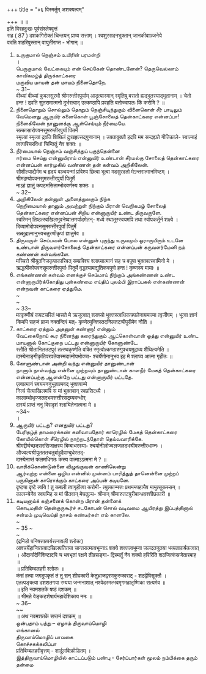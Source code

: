 +++
title = "०६ विस्मर्तुम् अशक्यत्वम्"

+++
॥ ॥   
इति विरहदुःखः पूर्वसंश्लेषवृत्तं   
सह ( 87 ) दशकगिरोक्तं चिन्तयन् प्राप्य सत्ताम् । श्वशुरसदनभुक्तान् जानकीवाञ्जनेये   
वदति शठरिपुस्तान् वायुतीराप्त - भोगान् ॥   
1. உருகுமால் நெஞ்சம் உயிரின் பரமன்றி   
।   
பெருகுமால் வேட்கையும் என் செய்கேன் தொண்டனேன்? தெருவெல்லாம் காவிகமழ்த் திருக்காட்கரை   
மருவிய மாயன் தன் மாயம் நினைதொறே.   
~ 31~   
वीथ्यां वीथ्यां कुवलसुरभौ श्रीमरुत्तीरपुर्याम् आदृत्यास्मान् स्मृतिषु वसतो ह्यद्भुतस्याद्भुतानाम् । चेतो हन्त ! द्रवति सुतरामात्मनो दुर्भरत्वाद् उत्कण्ठापि प्रवहति बतोच्चापलः किं करोमि ? ॥   
2. நினைதொறும் சொல்லும் தொறும் நெஞ்சிடிந்துகும் வினைகொள் சீர் பாடிலும் வேமெனது ஆருயிர் சுனைகொள் பூஞ்சோலைத் தென்காட்கரை என்னப்பா! நினைகிலேன் நானுனக்கு ஆள்செய்யும் நீர்மையே.   
सत्कासारोपवनसुमरुत्तीरपुर्यां पितमें   
स्मृत्यां स्मृत्यां द्रवति शिथिलं दुःखहृत्सद्गुणानाम् । उक्तावुक्तौ हदपि मम सन्दह्यते गीतिकाले- स्वात्माहं त्वत्परिचरविधां चिन्तितुं नैव शक्तः ॥   
3. நீர்மையால் நெஞ்சம் வஞ்சித்துப் புகுந்தென்னை   
ஈர்மை செய்து என்னுயிராய் என்னுயிர் உண்டான் சீர்மல்கு சோலைத் தென்காட்கரை என்னப்பன் கார்முகில் வண்ணன் தன் கள்வம் அறிகிலேன்.   
सौशील्याद्यैर्मम च हृदयं वञ्चयन्मां प्रविश्य छित्वा भूत्वा मदसुरदतो मेऽन्तरात्मानमिष्टम् । श्रीमद्रम्योपवनसुमरुत्तीरपुर्यां पितुर्मे   
नाऽहं ज्ञातुं कपटमसिताम्भोदवर्णस्य शक्तः ॥   
~ 32~   
4. அறிகிலேன் தன்னுள் அனைத்துலகும் நிற்க   
நெறிமையால் தானும் அவற்றுள் நிற்கும் பிரான் வெறிகமழ் சோலைத் தென்காட்கரை என்னப்பன் சிறிய என்னாருயிர் உண்ட திருவருளே.   
स्वस्मिन् तिष्ठत्स्वखिलभुवनेष्वात्तमर्यादमेतन्- मध्ये स्थातुस्स्वयमपि तथा स्वोपकर्तुर्न शक्ष्ये । दिव्यामोदोपवनसुमरुत्तीरपुर्यां पितुर्मे   
सत्क्षुद्रात्मानुभवचतुरश्रीकृपां ज्ञातुमेव ॥   
5. திருவருள் செய்பவன் போல என்னுள் புகுந்து உருவமும் ஓராருயிரும் உடனே உண்டான் திருவளர்சோலைத் தென்காட்கரை என்னப்பன் கருவளர்மேனி நம் கண்ணன் கள்வங்களே.   
मच्चित्ते श्रीयुतनिजकृपाकारिवत् सम्प्रविश्य श्लाघ्यात्मानं सह च वपुषा भुक्तवत्स्वामिनो मे । ऋद्धश्रीकोपवनसुमरुत्तीरपुर्याः पितुर्मे वृद्धश्यामद्युतिकवपुषो हन्त ! कृष्णस्य मायाः ॥   
6. எங்கண்ணன் கள்வம் எனக்குச் செம்மாய் நிற்கும் அங்கண்ணன் உண்ட என்னாருயிர்க்கோதிது புன்கண்மை எய்திப் புலம்பி இராப்பகல் என்கண்ணன் என்றவன் காட்கரை ஏத்துமே.   
~   
~   
~ 33~   
मत्कृष्णीयं कपटचरितं भासते मे ऋजुत्वात् श्लाघ्यो भुक्तस्त्वधिकचपलेनायमात्मा त्वृजीषम् । भूत्वा ज्ञानं किमपि सहजं प्राप्य नक्तन्दिवं मत्- कृष्णेत्युक्तिस्तदनिलतटश्रीपुरीमेव नौति ॥   
7. காட்கரை ஏத்தும் அதனுள் கண்ணா! என்னும்   
வேட்கைநோய் கூர நினைந்து கரைந்துகும் ஆட்கொள்வான் ஒத்து என்னுயிர் உண்ட மாயனால் கோட்குறை பட்டது என்னாருயிர் கோளுண்டே.   
स्तौति श्रीतानिलतटपुरं तत्स्थकृष्णेति वक्ति स्मृत्वोत्कण्ठारुगुपचयमुद्राव्य शैथिल्यमेति । दास्येनाङ्गीकृतिपरवतेवास्मदात्मोपभोक्त्रा- श्चर्येणोनानुभव इह मे श्लाघ्य आत्मा गृहीतः ॥   
8. கோளுண்டான் அன்றி வந்து என்னுயிர் தானுண்டான்   
நாளும் நாள்வந்து என்னை முற்றவும் தானுண்டான் காளநீர் மேகத் தென்காட்கரை என்னப்பற்கு ஆளன்றே பட்டது என்னாருயிர் பட்டதே.   
एत्वात्मानं स्वयमननुभूतात्मवद् भुक्तवान्मे   
नित्यं चैत्याखिलमपि स मां भुक्तवान् स्वप्रसिदध्यै ।   
कालाम्भोभृज्जलदभमरुत्तीरसद्रम्यबन्धोर्   
दास्यं प्राप्तं ननु विसदृशं श्लाघितेनात्मना मे ॥   
~34~   
।   
9. ஆருயிர் பட்டது? எனதுயிர் பட்டது?   
பேரிதழ்த் தாமரைக்கண் கனிவாயதோர் காரெழில் மேகத் தென்காட்கரை கோயில்கொள் சீரெழில் நாற்றடந்தோள் தெய்வவாரிக்கே.   
श्रीमद्दीर्घच्छदसरसिजाक्षस्य बिम्बाधरस्या- श्चर्यानीलोज्वलजलदभश्रीमरुत्तीरधाम्नः ।   
औज्वल्यश्रीयुतततचतुर्बाहुदैवाम्बुधेस्तद्-   
दास्येनाप्तं फलमधिगतः कस्य वात्माऽऽत्मना मे ? ॥   
10. வாரிக்கொண்டுன்னை விழுங்குவன் காணிலென்று   
ஆர்வுற்ற என்னை ஒழிய என்னில் முன்னம் பாரித்துத் தானென்னை முற்றப் பருகினான் காரொக்கும் காட்கரை அப்பன் கடியனே.   
दृष्ट्या दृष्टे त्वयि ! तु कबली त्वागृहीत्वा करोमी- त्युत्कान्मत्तः प्रथममपहायैव मामुत्सुकस्सन् । कात्स्न्येनैव स्वयमिह स मां पीतवान् मेघतुल्य- श्रीमान् श्रीमारुतटपुरीबान्धवश्शीघ्रकारी ॥   
11. கடியனாய்க் கஞ்சனைக் கொன்ற பிரான் தன்னைக்   
கொடிமதிள் தென்குருகூர்ச் சடகோபன் சொல் வடிவமை ஆயிரத்து இப்பத்தினால் சன்மம் முடிவெய்தி நாசம் கண்டீர்கள் எம் கானலே.   
~   
~ 35 ~   
~   
(द्रमिडो पनिषत्तात्पर्यरत्नावली श्लोकः)   
आश्चर्येहान्वितत्वादखिलपतितया चान्तरात्मत्वभूम्नाऽ शक्ये शक्तत्वभूम्ना जलदतनुतया भव्यताकर्षकत्वात् । औदार्यादेर्विशिष्टादपि च भवभृतां रक्षणे तीव्रसङ्गा- द्विस्मर्तुं नैव शक्यो हरिरिति शठजित्कंसजेतारमाह ॥   
॥ प्रतिबिम्बलहरी श्लोकः ॥   
कंसं हत्वा जगदुपकृतं तं तु सन् शीघ्रकारी केतुभ्राजद्वरणकुरुकाराट् - शठद्वेषिसूक्तौ ।   
एतत्पङ्क्त्या दशशतगया रम्यया जन्मनाशात् नश्येदस्मत्भवमृगमहातृष्णिका सत्यमेव ॥   
॥ इति नवमशतके षष्ठं दशकम् ॥   
॥ श्रीमते वेङ्कटशेषार्यमहादेशिकाय नमः ॥   
~ 36~   
~~   
॥ अथ नवमशतके सप्तमं दशकम् ॥   
ஒன்பதாம் பத்து – ஏழாம் திருவாய்மொழி   
எங்கானல்   
திருவாய்மொழிப் பாவகை   
கொச்சகக்கலிப்பா   
प्रतिबिम्बलहरीवृत्तम् - शार्दूलविक्रीडितम् ।   
இத்திருவாய்மொழியில் காட்டப்படும் பண்பு - சேர்ப்பார்கள் மூலம் நம்பிக்கை தரும் தன்மை   

